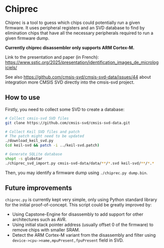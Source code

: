 # Chiprec

Chiprec is a tool to guess which chips could potentially run a given firmware.
It uses peripheral registers and an SVD database to find by elimination chips
that have all the necessary peripherals required to run a given firmware dump.

**Currently chiprec disassembler only supports ARM Cortex-M.**

Link to the presentation and paper (in French): https://www.sstic.org/2025/presentation/identification_images_de_micrologiciels/

See also https://github.com/cmsis-svd/cmsis-svd-data/issues/44 about integration more CMSIS SVD directly into the cmsis-svd project.

## How to use

Firstly, you need to collect some SVD to create a database:
```bash
# Collect cmsis-svd SVD files
git clone https://github.com/cmsis-svd/cmsis-svd-data.git

# Collect Keil SVD files and patch
# The patch might need to be updated
./download_keil_svd.py
(cd keil-svd && patch -i ../keil-svd.patch)

# Generate SQLite database
shopt -s globstar
./chiprec_svd_import.py cmsis-svd-data/data/**/*.svd keil-svd/**/*.*
```

Then, you may identify a firmware dump using `./chiprec.py dump.bin`.

## Future improvements

`chiprec.py` is currently kept very simple, only using Python standard library
for the initial proof-of-concept.
This script could be greatly improved by:

  - Using Capstone-Engine for disassembly to add support for other
    architectures such as AVR.
  - Using initial stack pointer address (usually offset 0 of the firmware)
    to remove chips with smaller SRAM.
  - Detect the ARM Cortex-M variant from the disassembly and filter using
    `device->cpu->name,mpuPresent,fpuPresent` field in SVD.
